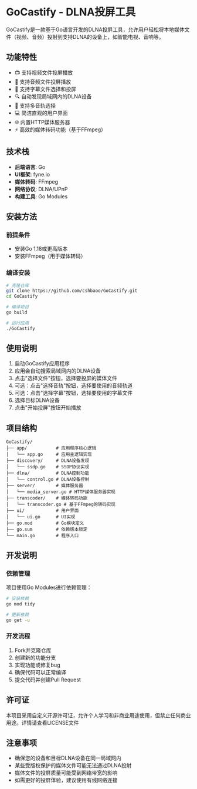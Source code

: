# GoCastify - DLNA投屏工具

GoCastify是一款基于Go语言开发的DLNA投屏工具，允许用户轻松将本地媒体文件（视频、音频）投射到支持DLNA的设备上，如智能电视、音响等。

## 功能特性

- 📺 支持视频文件投屏播放
- 🎵 支持音频文件投屏播放
- 📝 支持字幕文件选择和投屏
- 🔍 自动发现局域网内的DLNA设备
- 🎯 支持多音轨选择
- 💻 简洁直观的用户界面
- 🌐 内置HTTP媒体服务器
- ⚡ 高效的媒体转码功能（基于FFmpeg）

## 技术栈

- **后端语言**: Go
- **UI框架**: fyne.io
- **媒体转码**: FFmpeg
- **网络协议**: DLNA/UPnP
- **构建工具**: Go Modules

## 安装方法

### 前提条件

- 安装Go 1.18或更高版本
- 安装FFmpeg（用于媒体转码）

### 编译安装

```bash
# 克隆仓库
git clone https://github.com/cshbaoo/GoCastify.git
cd GoCastify

# 编译项目
go build

# 运行应用
./GoCastify
```

## 使用说明

1. 启动GoCastify应用程序
2. 应用会自动搜索局域网内的DLNA设备
3. 点击"选择文件"按钮，选择要投屏的媒体文件
4. 可选：点击"选择音轨"按钮，选择要使用的音频轨道
5. 可选：点击"选择字幕"按钮，选择要使用的字幕文件
6. 选择目标DLNA设备
7. 点击"开始投屏"按钮开始播放

## 项目结构

```
GoCastify/
├── app/           # 应用程序核心逻辑
│   └── app.go     # 应用主逻辑实现
├── discovery/     # DLNA设备发现
│   └── ssdp.go    # SSDP协议实现
├── dlna/          # DLNA控制功能
│   └── control.go # DLNA设备控制
├── server/        # 媒体服务器
│   └── media_server.go # HTTP媒体服务器实现
├── transcoder/    # 媒体转码功能
│   └── transcoder.go # 基于FFmpeg的转码实现
├── ui/            # 用户界面
│   └── ui.go      # UI实现
├── go.mod         # Go模块定义
├── go.sum         # 依赖版本锁定
└── main.go        # 程序入口
```

## 开发说明

### 依赖管理

项目使用Go Modules进行依赖管理：

```bash
# 安装依赖
go mod tidy

# 更新依赖
go get -u
```

### 开发流程

1. Fork并克隆仓库
2. 创建新的功能分支
3. 实现功能或修复bug
4. 确保代码可以正常编译
5. 提交代码并创建Pull Request

## 许可证

本项目采用自定义开源许可证，允许个人学习和非商业用途使用，但禁止任何商业用途。详情请查看LICENSE文件

## 注意事项

- 确保您的设备和目标DLNA设备在同一局域网内
- 某些受版权保护的媒体文件可能无法通过DLNA投射
- 媒体文件的投屏质量可能受到网络带宽的影响
- 如需更好的投屏体验，建议使用有线网络连接